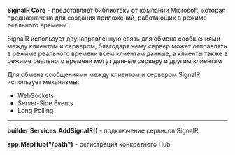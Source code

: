 **SignalR Core** - представляет библиотеку от компании Microsoft, которая предназначена для создания приложений, работающих в режиме реального времени.

SignalR использует двунаправленную связь для обмена сообщениями между клиентом и сервером, благодаря чему сервер может отправлять в режиме реального времени всем клиентам данные, а клиенты также в режиме реального времени могут данные серверу и другим клиентам

Для обмена сообщениями между клиентом и сервером SignalR использует механизмы: 

- WebSockets
- Server-Side Events
- Long Polling

---

**builder.Services.AddSignalR()** - подключение сервисов SignalR

**app.MapHub("/path")** - регистрация конкретного Hub